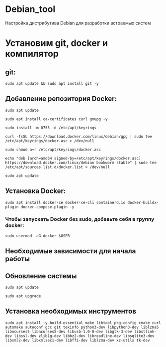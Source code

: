 # Debian_tool
Настройка дистрибутива Debian для разработки встраемых систем

# Установим git, docker и компилятор
## git:
```
sudo apt update && sudo apt install git -y
```
## Добавление репозитория Docker:
```
sudo apt update
```
```
sudo apt install ca-certificates curl gnupg -y
```
```
sudo install -m 0755 -d /etc/apt/keyrings
```
```
curl -fsSL https://download.docker.com/linux/debian/gpg | sudo tee /etc/apt/keyrings/docker.asc > /dev/null
```
```
sudo chmod a+r /etc/apt/keyrings/docker.asc
```
```
echo "deb [arch=amd64 signed-by=/etc/apt/keyrings/docker.asc] https://download.docker.com/linux/debian bookworm stable" | sudo tee /etc/apt/sources.list.d/docker.list > /dev/null
```
```
sudo apt update
```
## Установка Docker:
```
sudo apt install docker-ce docker-ce-cli containerd.io docker-buildx-plugin docker-compose-plugin -y
```
### Чтобы запускать Docker без sudo, добавьте себя в группу docker:
```
sudo usermod -aG docker $USER
```

## Необходимые зависимости для начала работы
## Обновление системы
```
sudo apt update
```
```
sudo apt upgrade
```

## Установка необходимых инструментов
```
sudo apt install -y build-essential make libtool pkg-config cmake curl automake autoconf gcc git texinfo python3-dev libpython3-dev liblzma5 libncurses5 libncurses5-dev libusb-1.0-0-dev libgtk-3-dev libstlink-dev libssl-dev zlib1g-dev libbz2-dev libreadline-dev libsqlite3-dev libxml2-dev libxmlsec1-dev libffi-dev liblzma-dev xz-utils tk-dev
```




